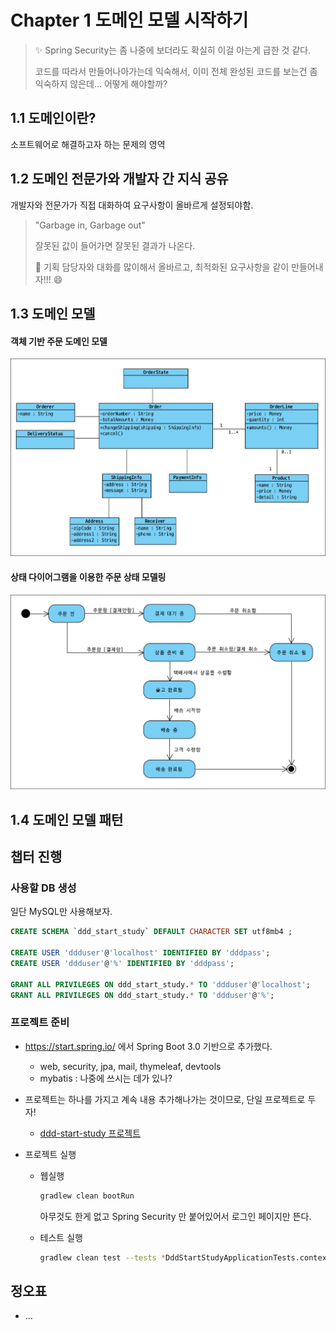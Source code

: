 # Chapter 1 도메인 모델 시작하기

> ✨ Spring Security는 좀 나중에 보더라도  확실히 이걸 아는게 급한 것 같다. 
>
> 코드를 따라서 만들어나아가는데 익숙해서, 이미 전체 완성된 코드를 보는건 좀 익숙하지 않은데... 어떻게 해야할까?



## 1.1 도메인이란?

소프트웨어로 해결하고자 하는 문제의 영역



## 1.2 도메인 전문가와 개발자 간 지식 공유

개발자와 전문가가 직접 대화하여 요구사항이 올바르게 설정되야함.

> "Garbage in, Garbage out"
>
> 잘못된 값이 들어가면 잘못된 결과가 나온다.
>
> 🎇 기획 담당자와 대화를 많이해서 올바르고, 최적화된 요구사항을 같이 만들어내자!!! 😄



## 1.3 도메인 모델

#### 객체 기반 주문 도메인 모델

![객체 기반 주문 도메인 모델](doc-resources/object-base-order-domain-model.png)


#### 상태 다이어그램을 이용한 주문 상태 모델링

![주문 상태 모델링](doc-resources/order-state-modeling.png)



## 1.4 도메인 모델 패턴







## 챕터 진행



### 사용할 DB 생성

일단 MySQL만 사용해보자.

```sql
CREATE SCHEMA `ddd_start_study` DEFAULT CHARACTER SET utf8mb4 ;

CREATE USER 'ddduser'@'localhost' IDENTIFIED BY 'dddpass';
CREATE USER 'ddduser'@'%' IDENTIFIED BY 'dddpass';

GRANT ALL PRIVILEGES ON ddd_start_study.* TO 'ddduser'@'localhost';
GRANT ALL PRIVILEGES ON ddd_start_study.* TO 'ddduser'@'%';
```



### 프로젝트 준비

* https://start.spring.io/ 에서 Spring Boot 3.0 기반으로 추가했다.
  * web, security, jpa, mail, thymeleaf, devtools
  * mybatis : 나중에 쓰시는 데가 있나?

* 프로젝트는 하나를 가지고 계속 내용 추가해나가는 것이므로, 단일 프로젝트로 두자!

  * [ddd-start-study 프로젝트](../ddd-start-study)

* 프로젝트 실행

  * 웹실행

    ```bash
    gradlew clean bootRun
    ```

    아무것도 한게 없고 Spring Security 만 붙어있어서 로그인 페이지만 뜬다.

  * 테스트 실행

    ```bash
    gradlew clean test --tests *DddStartStudyApplicationTests.contextLoads
    ```

    

  



## 정오표

* ...
